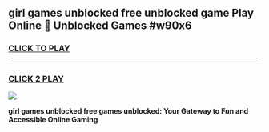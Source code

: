 
## girl games unblocked free unblocked game Play Online 👋 Unblocked Games #w90x6
<h3>
<a href="https://premium.freeplayer.one?title=girl_games_unblocked_free&ref=21F">CLICK TO PLAY</a></h3>
<hr>

<h3>
<a href="https://premium.freeplayer.one?title=girl_games_unblocked_free&ref=21F">CLICK 2 PLAY</a>
  
</h3>

<a href="https://premium.freeplayer.one?title=girl_games_unblocked_free&ref=21F/"><img src="https://clearcache.store/games.png"></a>


**girl games unblocked free games unblocked: Your Gateway to Fun and Accessible Online Gaming**
